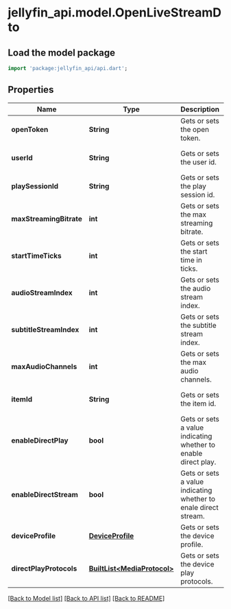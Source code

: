 # jellyfin_api.model.OpenLiveStreamDto

## Load the model package
```dart
import 'package:jellyfin_api/api.dart';
```

## Properties
Name | Type | Description | Notes
------------ | ------------- | ------------- | -------------
**openToken** | **String** | Gets or sets the open token. | [optional] [default to null]
**userId** | **String** | Gets or sets the user id. | [optional] [default to null]
**playSessionId** | **String** | Gets or sets the play session id. | [optional] [default to null]
**maxStreamingBitrate** | **int** | Gets or sets the max streaming bitrate. | [optional] [default to null]
**startTimeTicks** | **int** | Gets or sets the start time in ticks. | [optional] [default to null]
**audioStreamIndex** | **int** | Gets or sets the audio stream index. | [optional] [default to null]
**subtitleStreamIndex** | **int** | Gets or sets the subtitle stream index. | [optional] [default to null]
**maxAudioChannels** | **int** | Gets or sets the max audio channels. | [optional] [default to null]
**itemId** | **String** | Gets or sets the item id. | [optional] [default to null]
**enableDirectPlay** | **bool** | Gets or sets a value indicating whether to enable direct play. | [optional] [default to null]
**enableDirectStream** | **bool** | Gets or sets a value indicating whether to enale direct stream. | [optional] [default to null]
**deviceProfile** | [**DeviceProfile**](DeviceProfile.md) | Gets or sets the device profile. | [optional] [default to null]
**directPlayProtocols** | [**BuiltList&lt;MediaProtocol&gt;**](MediaProtocol.md) | Gets or sets the device play protocols. | [optional] [default to const []]

[[Back to Model list]](../README.md#documentation-for-models) [[Back to API list]](../README.md#documentation-for-api-endpoints) [[Back to README]](../README.md)


